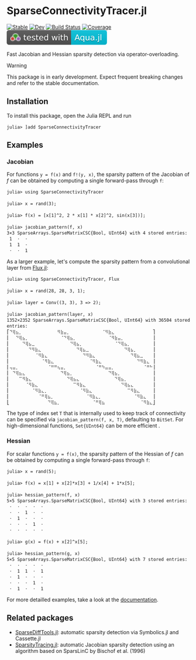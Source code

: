 # SparseConnectivityTracer.jl

[![Stable](https://img.shields.io/badge/docs-stable-blue.svg)](https://adrhill.github.io/SparseConnectivityTracer.jl/stable/)
[![Dev](https://img.shields.io/badge/docs-dev-blue.svg)](https://adrhill.github.io/SparseConnectivityTracer.jl/dev/)
[![Build Status](https://github.com/adrhill/SparseConnectivityTracer.jl/actions/workflows/CI.yml/badge.svg?branch=main)](https://github.com/adrhill/SparseConnectivityTracer.jl/actions/workflows/CI.yml?query=branch%3Amain)
[![Coverage](https://codecov.io/gh/adrhill/SparseConnectivityTracer.jl/branch/main/graph/badge.svg)](https://codecov.io/gh/adrhill/SparseConnectivityTracer.jl)
[![Aqua](https://raw.githubusercontent.com/JuliaTesting/Aqua.jl/master/badge.svg)](https://github.com/JuliaTesting/Aqua.jl)

Fast Jacobian and Hessian sparsity detection via operator-overloading.

> [!WARNING]
> This package is in early development. Expect frequent breaking changes and refer to the stable documentation.

## Installation 
To install this package, open the Julia REPL and run 

```julia-repl
julia> ]add SparseConnectivityTracer
```

## Examples
### Jacobian

For functions `y = f(x)` and `f!(y, x)`, the sparsity pattern of the Jacobian of $f$ can be obtained
by computing a single forward-pass through `f`:

```julia-repl
julia> using SparseConnectivityTracer

julia> x = rand(3);

julia> f(x) = [x[1]^2, 2 * x[1] * x[2]^2, sin(x[3])];

julia> jacobian_pattern(f, x)
3×3 SparseArrays.SparseMatrixCSC{Bool, UInt64} with 4 stored entries:
 1  ⋅  ⋅
 1  1  ⋅
 ⋅  ⋅  1
```

As a larger example, let's compute the sparsity pattern from a convolutional layer from [Flux.jl](https://github.com/FluxML/Flux.jl):
```julia-repl
julia> using SparseConnectivityTracer, Flux

julia> x = rand(28, 28, 3, 1);

julia> layer = Conv((3, 3), 3 => 2);

julia> jacobian_pattern(layer, x)
1352×2352 SparseArrays.SparseMatrixCSC{Bool, UInt64} with 36504 stored entries:
⎡⠙⢿⣦⡀⠀⠀⠀⠀⠀⠀⠀⠀⠀⠀⠀⠻⣷⣤⡀⠀⠀⠀⠀⠀⠀⠀⠀⠀⠀⠈⠻⣷⣄⠀⠀⠀⠀⠀⠀⠀⠀⠀⠀⠀⠀⎤
⎢⠀⠀⠙⢿⣦⡀⠀⠀⠀⠀⠀⠀⠀⠀⠀⠀⠈⠙⢿⣦⡀⠀⠀⠀⠀⠀⠀⠀⠀⠀⠀⠈⠻⣷⣤⡀⠀⠀⠀⠀⠀⠀⠀⠀⠀⎥
⎢⠀⠀⠀⠀⠙⢿⣦⣀⠀⠀⠀⠀⠀⠀⠀⠀⠀⠀⠀⠙⢿⣦⡀⠀⠀⠀⠀⠀⠀⠀⠀⠀⠀⠈⠙⢿⣦⡀⠀⠀⠀⠀⠀⠀⠀⎥
⎢⠀⠀⠀⠀⠀⠀⠙⠻⣷⣄⠀⠀⠀⠀⠀⠀⠀⠀⠀⠀⠀⠙⢿⣦⣀⠀⠀⠀⠀⠀⠀⠀⠀⠀⠀⠀⠙⢿⣦⡀⠀⠀⠀⠀⠀⎥
⎢⠀⠀⠀⠀⠀⠀⠀⠀⠈⠻⣷⣄⠀⠀⠀⠀⠀⠀⠀⠀⠀⠀⠀⠙⠻⣷⣄⠀⠀⠀⠀⠀⠀⠀⠀⠀⠀⠀⠙⢿⣦⣀⠀⠀⠀⎥
⎢⠀⠀⠀⠀⠀⠀⠀⠀⠀⠀⠈⠻⣷⣄⠀⠀⠀⠀⠀⠀⠀⠀⠀⠀⠀⠈⠻⣷⣄⠀⠀⠀⠀⠀⠀⠀⠀⠀⠀⠀⠙⠻⣷⣄⠀⎥
⎢⢤⣤⡀⠀⠀⠀⠀⠀⠀⠀⠀⠀⠈⠛⠛⢦⣤⡀⠀⠀⠀⠀⠀⠀⠀⠀⠀⠈⠛⠳⣤⣤⡀⠀⠀⠀⠀⠀⠀⠀⠀⠀⠈⠛⠓⎥
⎢⠀⠙⢿⣦⣄⠀⠀⠀⠀⠀⠀⠀⠀⠀⠀⠀⠙⢿⣦⡀⠀⠀⠀⠀⠀⠀⠀⠀⠀⠀⠀⠙⢿⣦⡀⠀⠀⠀⠀⠀⠀⠀⠀⠀⠀⎥
⎢⠀⠀⠀⠉⠻⣷⣄⠀⠀⠀⠀⠀⠀⠀⠀⠀⠀⠀⠙⢿⣦⣄⠀⠀⠀⠀⠀⠀⠀⠀⠀⠀⠀⠙⢿⣦⡀⠀⠀⠀⠀⠀⠀⠀⠀⎥
⎢⠀⠀⠀⠀⠀⠈⠻⣷⣄⠀⠀⠀⠀⠀⠀⠀⠀⠀⠀⠀⠉⠻⣷⣄⠀⠀⠀⠀⠀⠀⠀⠀⠀⠀⠀⠙⢿⣦⣄⠀⠀⠀⠀⠀⠀⎥
⎢⠀⠀⠀⠀⠀⠀⠀⠈⠻⣷⣄⡀⠀⠀⠀⠀⠀⠀⠀⠀⠀⠀⠈⠻⣷⣄⠀⠀⠀⠀⠀⠀⠀⠀⠀⠀⠀⠉⠻⣷⣄⠀⠀⠀⠀⎥
⎢⠀⠀⠀⠀⠀⠀⠀⠀⠀⠈⠛⢿⣦⡀⠀⠀⠀⠀⠀⠀⠀⠀⠀⠀⠈⠻⣷⣄⡀⠀⠀⠀⠀⠀⠀⠀⠀⠀⠀⠈⠻⣷⣄⠀⠀⎥
⎣⠀⠀⠀⠀⠀⠀⠀⠀⠀⠀⠀⠀⠙⢿⣦⡀⠀⠀⠀⠀⠀⠀⠀⠀⠀⠀⠈⠛⢿⣦⠀⠀⠀⠀⠀⠀⠀⠀⠀⠀⠀⠈⠻⣷⣄⎦
```

The type of index set `T` that is internally used to keep track of connectivity can be specified via `jacobian_pattern(f, x, T)`, defaulting to `BitSet`. 
For high-dimensional functions, `Set{UInt64}` can be more efficient .

### Hessian

For scalar functions `y = f(x)`, the sparsity pattern of the Hessian of $f$ can be obtained
by computing a single forward-pass through `f`:

```julia-repl
julia> x = rand(5);

julia> f(x) = x[1] + x[2]*x[3] + 1/x[4] + 1*x[5];

julia> hessian_pattern(f, x)
5×5 SparseArrays.SparseMatrixCSC{Bool, UInt64} with 3 stored entries:
 ⋅  ⋅  ⋅  ⋅  ⋅
 ⋅  ⋅  1  ⋅  ⋅
 ⋅  1  ⋅  ⋅  ⋅
 ⋅  ⋅  ⋅  1  ⋅
 ⋅  ⋅  ⋅  ⋅  ⋅

julia> g(x) = f(x) + x[2]^x[5];

julia> hessian_pattern(g, x)
5×5 SparseArrays.SparseMatrixCSC{Bool, UInt64} with 7 stored entries:
 ⋅  ⋅  ⋅  ⋅  ⋅
 ⋅  1  1  ⋅  1
 ⋅  1  ⋅  ⋅  ⋅
 ⋅  ⋅  ⋅  1  ⋅
 ⋅  1  ⋅  ⋅  1
```

For more detailled examples, take a look at the [documentation](https://adrianhill.de/SparseConnectivityTracer.jl/dev).

## Related packages
* [SparseDiffTools.jl](https://github.com/JuliaDiff/SparseDiffTools.jl): automatic sparsity detection via Symbolics.jl and Cassette.jl
* [SparsityTracing.jl](https://github.com/PALEOtoolkit/SparsityTracing.jl): automatic Jacobian sparsity detection using an algorithm based on SparsLinC by Bischof et al. (1996)
